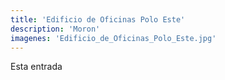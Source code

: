 ```yaml
---
title: 'Edificio de Oficinas Polo Este'
description: 'Moron'
imagenes: 'Edificio_de_Oficinas_Polo_Este.jpg'
---
```


Esta entrada 